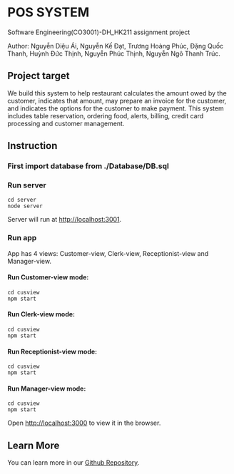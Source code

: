 # POS SYSTEM
Software Engineering(CO3001)-DH_HK211 assignment project


Author: Nguyễn Diệu Ái, Nguyễn Kế Đạt, Trương Hoàng Phúc, Đặng Quốc Thanh, Huỳnh Đức Thịnh, Nguyễn Phúc Thịnh, Nguyễn Ngô Thanh Trúc.

## Project target
We build this system to help restaurant calculates the amount owed by the customer, indicates that amount, may prepare an invoice for the customer, and indicates the options for the customer to make payment. This system includes table reservation, ordering food, alerts, billing, credit card processing and customer management.


## Instruction

### First import database from ./Database/DB.sql

### Run server

    cd server
    node server

Server will run at [http://localhost:3001](http://localhost:3001).

### Run app
App has 4 views: Customer-view, Clerk-view, Receptionist-view and Manager-view.

#### Run Customer-view mode:

    cd cusview
    npm start

#### Run Clerk-view mode:

    cd cusview
    npm start

#### Run Receptionist-view mode:

    cd cusview
    npm start

#### Run Manager-view mode:

    cd cusview
    npm start

Open [http://localhost:3000](http://localhost:3000) to view it in the browser.

## Learn More
You can learn more in our [Github Repository](https://github.com/remsokawaii1/CNPM).